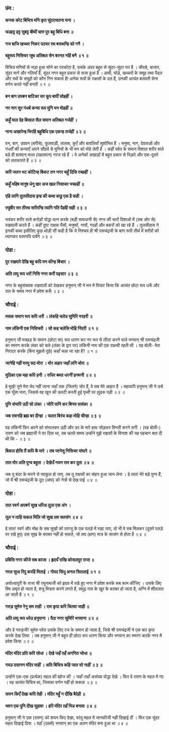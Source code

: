 ### छंद :

#### कनक कोट बिचित्र मनि कृत सुंदरायतना घना ।
#### चउहट्ट हट्ट सुबट्ट बीथीं चारु पुर बहु बिधि बना ॥
#### गज बाजि खच्चर निकर पदचर रथ बरूथन्हि को गनै ।
#### बहुरूप निसिचर जूथ अतिबल सेन बरनत नहिं बनै ॥ १ ॥

विचित्र मणियों से जड़ा हुआ सोने का परकोटा है, उसके अंदर बहुत से सुंदर-सुंदर घर हैं । चौराहे, बाजार, सुंदर मार्ग और गलियाँ हैं, सुंदर नगर बहुत प्रकार से सजा हुआ है । हाथी, घोड़े, खच्चरों के समूह तथा पैदल और रथों के समूहों को कौन गिन सकता है! अनेक रूपों के राक्षसों के दल हैं, उनकी अत्यंत बलवती सेना वर्णन करते नहीं बनती ॥ १ ॥

#### बन बाग उपबन बाटिका सर कूप बापीं सोहहीं ।
#### नर नाग सुर गंधर्ब कन्या रूप मुनि मन मोहहीं ॥
#### कहुँ माल देह बिसाल सैल समान अतिबल गर्जहीं ।
#### नाना अखारेन्ह भिरहिं बहुबिधि एक एकन्ह तर्जहीं ॥ २ ॥

वन, बाग, उपवन (बगीचे), फुलवाड़ी, तालाब, कुएँ और बावलियाँ सुशोभित हैं । मनुष्य, नाग, देवताओं और गंधर्वों की कन्याएँ अपने सौंदर्य से मुनियों के भी मन को मोहे लेती हैं । कहीं पर्वत के समान विशाल शरीर वाले बड़े ही बलवान् मल्ल (पहलवान) गरज रहे हैं । वे अनेकों अखाड़ों में बहुत प्रकार से भिड़ते और एक-दूसरे को ललकारते हैं ॥ २ ॥

#### करि जतन भट कोटिन्ह बिकट तन नगर चहुँ दिसि रच्छहीं ।
#### कहुँ महिष मानुष धेनु खर अज खल निसाचर भच्छहीं ॥
#### एहि लागि तुलसीदास इन्ह की कथा कछु एक है कही ।
#### रघुबीर सर तीरथ सरीरन्हि त्यागि गति पैहहिं सही ॥ ३ ॥

भयंकर शरीर वाले करोड़ों योद्धा यत्न करके (बड़ी सावधानी से) नगर की चारों दिशाओं में (सब ओर से) रखवाली करते हैं । कहीं दुष्ट राक्षस भैंसों, मनुष्यों, गायों, गदहों और बकरों को खा रहे हैं । तुलसीदास ने इनकी कथा इसीलिए कुछ थोड़ी सी कही है कि ये निश्चय ही श्री रामचंद्रजी के बाण रूपी तीर्थ में शरीरों को त्यागकर परमगति पावेंगे ॥ ३ ॥

### दोहा :

#### पुर रखवारे देखि बहु कपि मन कीन्ह बिचार ।
#### अति लघु रूप धरों निसि नगर करौं पइसार ॥ ३ ॥

नगर के बहुसंख्यक रखवालों को देखकर हनुमान् जी ने मन में विचार किया कि अत्यंत छोटा रूप धरूँ और रात के समय नगर में प्रवेश करूँ ॥ ३ ॥

### चौपाई :

#### मसक समान रूप कपि धरी । लंकहि चलेउ सुमिरि नरहरी ॥
#### नाम लंकिनी एक निसिचरी । सो कह चलेसि मोहि निंदरी ॥ १ ॥

हनुमान् जी मच्छड़ के समान (छोटा सा) रूप धारण कर नर रूप से लीला करने वाले भगवान् श्री रामचंद्रजी का स्मरण करके लंका को चले (लंका के द्वार पर) लंकिनी नाम की एक राक्षसी रहती थी । वह बोली- मेरा निरादर करके (बिना मुझसे पूछे) कहाँ चला जा रहा है? ॥ १ ॥

#### जानेहि नहीं मरमु सठ मोरा । मोर अहार जहाँ लगि चोरा ॥
#### मुठिका एक महा कपि हनी । रुधिर बमत धरनीं ढनमनी ॥ २ ॥

हे मूर्ख! तूने मेरा भेद नहीं जाना जहाँ तक (जितने) चोर हैं, वे सब मेरे आहार हैं । महाकपि हनुमान् जी ने उसे एक घूँसा मारा, जिससे वह खून की उलटी करती हुई पृथ्वी पर ल़ुढक पड़ी ॥ २ ॥

#### पुनि संभारि उठी सो लंका । जोरि पानि कर बिनय ससंका ॥
#### जब रावनहि ब्रह्म बर दीन्हा । चलत बिरंच कहा मोहि चीन्हा ॥ ३ ॥

वह लंकिनी फिर अपने को संभालकर उठी और डर के मारे हाथ जोड़कर विनती करने लगी । (वह बोली-) रावण को जब ब्रह्माजी ने वर दिया था, तब चलते समय उन्होंने मुझे राक्षसों के विनाश की यह पहचान बता दी थी कि - ॥ ३ ॥

#### बिकल होसि तैं कपि कें मारे । तब जानेसु निसिचर संघारे ॥
#### तात मोर अति पुन्य बहूता । देखेउँ नयन राम कर दूता ॥ ४ ॥

जब तू बंदर के मारने से व्याकुल हो जाए, तब तू राक्षसों का संहार हुआ जान लेना । हे तात! मेरे बड़े पुण्य हैं, जो मैं श्री रामचंद्रजी के दूत (आप) को नेत्रों से देख पाई ॥ ४ ॥

### दोहा :

#### तात स्वर्ग अपबर्ग सुख धरिअ तुला एक अंग ।
#### तूल न ताहि सकल मिलि जो सुख लव सतसंग ॥ ४ ॥

हे तात! स्वर्ग और मोक्ष के सब सुखों को तराजू के एक पलड़े में रखा जाए, तो भी वे सब मिलकर (दूसरे पलड़े पर रखे हुए) उस सुख के बराबर नहीं हो सकते, जो लव (क्षण) मात्र के सत्संग से होता है ॥ ४ ॥

### चौपाई :

#### प्रबिसि नगर कीजे सब काजा । हृदयँ राखि कोसलपुर राजा ॥
#### गरल सुधा रिपु करहिं मिताई । गोपद सिंधु अनल सितलाई ॥ १ ॥

अयोध्यापुरी के राजा श्री रघुनाथजी को हृदय में रखे हुए नगर में प्रवेश करके सब काम कीजिए । उसके लिए विष अमृत हो जाता है, शत्रु मित्रता करने लगते हैं, समुद्र गाय के खुर के बराबर हो जाता है, अग्नि में शीतलता आ जाती है ॥ १ ॥

#### गरुड़ सुमेरु रेनु सम ताही । राम कृपा करि चितवा जाही ॥
#### अति लघु रूप धरेउ हनुमाना । पैठा नगर सुमिरि भगवाना ॥ २ ॥

और हे गरुड़जी! सुमेरु पर्वत उसके लिए रज के समान हो जाता है, जिसे श्री रामचंद्रजी ने एक बार कृपा करके देख लिया । तब हनुमान् जी ने बहुत ही छोटा रूप धारण किया और भगवान् का स्मरण करके नगर में प्रवेश किया ॥ २ ॥

#### मंदिर मंदिर प्रति करि सोधा । देखे जहँ तहँ अगनित जोधा ॥
#### गयउ दसानन मंदिर माहीं । अति बिचित्र कहि जात सो नाहीं ॥ ३ ॥

उन्होंने एक-एक (प्रत्येक) महल की खोज की । जहाँ-तहाँ असंख्य योद्धा देखे । फिर वे रावण के महल में गए । वह अत्यंत विचित्र था, जिसका वर्णन नहीं हो सकता ॥ ३ ॥

#### सयन किएँ देखा कपि तेही । मंदिर महुँ न दीखि बैदेही ॥
#### भवन एक पुनि दीख सुहावा । हरि मंदिर तहँ भिन्न बनावा ॥ ४ ॥

हनुमान् जी ने उस (रावण) को शयन किए देखा, परंतु महल में जानकीजी नहीं दिखाई दीं । फिर एक सुंदर महल दिखाई दिया । वहाँ (उसमें) भगवान् का एक अलग मंदिर बना हुआ था ॥ ४ ॥